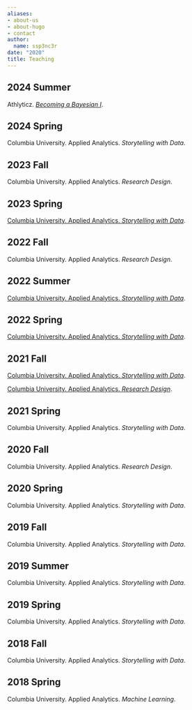 ```yaml
---
aliases:
- about-us
- about-hugo
- contact
author:
  name: ssp3nc3r
date: "2020"
title: Teaching
---
```


## 2024 Summer

Athlyticz. [_Becoming a Bayesian I_](https://athlyticz.com/stan-i).

## 2024 Spring

Columbia University. Applied Analytics. _Storytelling with Data_.

## 2023 Fall

Columbia University. Applied Analytics. _Research Design_.

## 2023 Spring

[Columbia University. Applied Analytics. _Storytelling with Data_](https://ssp3nc3r.github.io/comm-course-ds-2023-01/).

## 2022 Fall

Columbia University. Applied Analytics. _Research Design_.

## 2022 Summer

[Columbia University. Applied Analytics. _Storytelling with Data_](https://ssp3nc3r.github.io/comm-course-ds-2022-02/).

## 2022 Spring

[Columbia University. Applied Analytics. _Storytelling with Data_](https://ssp3nc3r.github.io/comm-course-ds-2022-01/).

## 2021 Fall

[Columbia University. Applied Analytics. _Storytelling with Data_](https://ssp3nc3r.github.io/20213APAN5800K007/).

[Columbia University. Applied Analytics. _Research Design_](https://github.com/ssp3nc3r/20213APAN5300K004).

## 2021 Spring

Columbia University. Applied Analytics. _Storytelling with Data_.

## 2020 Fall

Columbia University. Applied Analytics. _Research Design_.

## 2020 Spring

Columbia University. Applied Analytics. _Storytelling with Data_.

## 2019 Fall

Columbia University. Applied Analytics. _Storytelling with Data_.

## 2019 Summer

Columbia University. Applied Analytics. _Storytelling with Data_.

## 2019 Spring

Columbia University. Applied Analytics. _Storytelling with Data_.

## 2018 Fall

Columbia University. Applied Analytics. _Storytelling with Data_.

## 2018 Spring

Columbia University. Applied Analytics. _Machine Learning_.